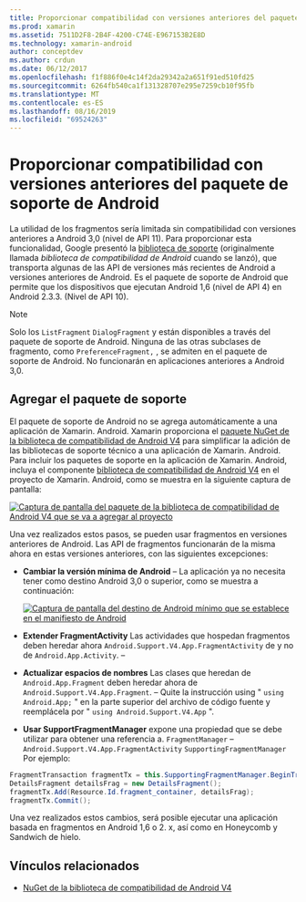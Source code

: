 ```yaml
---
title: Proporcionar compatibilidad con versiones anteriores del paquete de soporte de Android
ms.prod: xamarin
ms.assetid: 7511D2F8-2B4F-4200-C74E-E967153B2E8D
ms.technology: xamarin-android
author: conceptdev
ms.author: crdun
ms.date: 06/12/2017
ms.openlocfilehash: f1f886f0e4c14f2da29342a2a651f91ed510fd25
ms.sourcegitcommit: 6264fb540ca1f131328707e295e7259cb10f95fb
ms.translationtype: MT
ms.contentlocale: es-ES
ms.lasthandoff: 08/16/2019
ms.locfileid: "69524263"
---
```

# <a name="providing-backwards-compatibility-with-the-android-support-package"></a>Proporcionar compatibilidad con versiones anteriores del paquete de soporte de Android

La utilidad de los fragmentos sería limitada sin compatibilidad con versiones anteriores a Android 3,0 (nivel de API 11). Para proporcionar esta funcionalidad, Google presentó la [biblioteca de soporte](https://developer.android.com/sdk/compatibility-library.html) (originalmente llamada *biblioteca de compatibilidad de Android* cuando se lanzó), que transporta algunas de las API de versiones más recientes de Android a versiones anteriores de Android. Es el paquete de soporte de Android que permite que los dispositivos que ejecutan Android 1,6 (nivel de API 4) en Android 2.3.3. (Nivel de API 10).

> [!NOTE]
> Solo los `ListFragment` `DialogFragment` y están disponibles a través del paquete de soporte de Android. Ninguna de las otras subclases de fragmento, como `PreferenceFragment,` , se admiten en el paquete de soporte de Android. No funcionarán en aplicaciones anteriores a Android 3,0. 


## <a name="adding-the-support-package"></a>Agregar el paquete de soporte

El paquete de soporte de Android no se agrega automáticamente a una aplicación de Xamarin. Android. Xamarin proporciona el [paquete NuGet de la biblioteca de compatibilidad de Android V4](https://www.nuget.org/packages/Xamarin.Android.Support.v4/) para simplificar la adición de las bibliotecas de soporte técnico a una aplicación de Xamarin. Android. Para incluir los paquetes de soporte en la aplicación de Xamarin. Android, incluya el componente [biblioteca de compatibilidad de Android V4](https://www.nuget.org/packages/Xamarin.Android.Support.v4/) en el proyecto de Xamarin. Android, como se muestra en la siguiente captura de pantalla: 

[![Captura de pantalla del paquete de la biblioteca de compatibilidad de Android V4 que se va a agregar al proyecto](providing-backwards-compatibility-images/02-sml.png)](providing-backwards-compatibility-images/02.png#lightbox)

Una vez realizados estos pasos, se pueden usar fragmentos en versiones anteriores de Android. Las API de fragmentos funcionarán de la misma ahora en estas versiones anteriores, con las siguientes excepciones: 

- **Cambiar la versión mínima de Android** &ndash; La aplicación ya no necesita tener como destino Android 3,0 o superior, como se muestra a continuación: 

    [![Captura de pantalla del destino de Android mínimo que se establece en el manifiesto de Android](providing-backwards-compatibility-images/03-sml.png)](providing-backwards-compatibility-images/03.png#lightbox)

- **Extender FragmentActivity** Las actividades que hospedan fragmentos deben heredar ahora `Android.Support.V4.App.FragmentActivity` de y no de `Android.App.Activity`. &ndash; 

- **Actualizar espacios de nombres** Las clases que heredan de `Android.App.Fragment` deben heredar ahora de `Android.Support.V4.App.Fragment`. &ndash; Quite la instrucción using " `using Android.App;` " en la parte superior del archivo de código fuente y reemplácela por " `using Android.Support.V4.App` ". 

- **Usar SupportFragmentManager** expone una propiedad que se debe utilizar para obtener una referencia a. `FragmentManager` &ndash; `Android.Support.V4.App.FragmentActivity` `SupportingFragmentManager` Por ejemplo: 

```csharp
FragmentTransaction fragmentTx = this.SupportingFragmentManager.BeginTransaction();
DetailsFragment detailsFrag = new DetailsFragment();
fragmentTx.Add(Resource.Id.fragment_container, detailsFrag);
fragmentTx.Commit();
```

Una vez realizados estos cambios, será posible ejecutar una aplicación basada en fragmentos en Android 1,6 o 2. x, así como en Honeycomb y Sandwich de hielo. 


## <a name="related-links"></a>Vínculos relacionados

- [NuGet de la biblioteca de compatibilidad de Android V4](https://www.nuget.org/packages/Xamarin.Android.Support.v4/)
